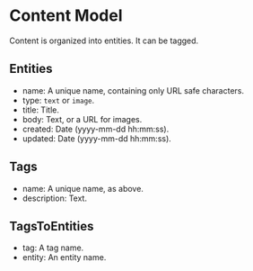 # Content Model

Content is organized into entities. It can be tagged.

## Entities

 - name: A unique name, containing only URL safe characters.
 - type: `text` or `image`.
 - title: Title.
 - body: Text, or a URL for images.
 - created: Date (yyyy-mm-dd hh:mm:ss).
 - updated: Date (yyyy-mm-dd hh:mm:ss).

## Tags

 - name: A unique name, as above.
 - description: Text.

## TagsToEntities

 - tag: A tag name.
 - entity: An entity name.
